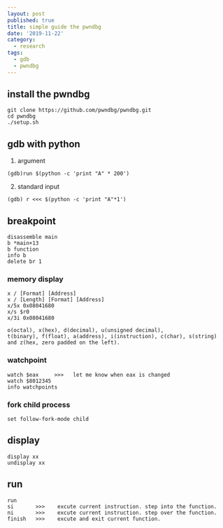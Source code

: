 ```yaml
---
layout: post
published: true
title: simple guide the pwndbg
date: '2019-11-22'
category:
  - research
tags:
  - gdb
  - pwndbg
---
```

## install the pwndbg
```
git clone https://github.com/pwndbg/pwndbg.git
cd pwndbg
./setup.sh
```

## gdb with python
1. argument
```
(gdb)run $(python -c 'print "A" * 200')
```

2. standard input
```
(gdb) r <<< $(python -c 'print "A"*1')
```

## breakpoint
```
disassemble main
b *main+13
b function
info b
delete br 1
```

### memory display
```
x / [Format] [Address]
x / [Length] [Format] [Address]
x/5x 0x08041680
x/s $r0
x/3i 0x08041680

o(octal), x(hex), d(decimal), u(unsigned decimal),
t(binary), f(float), a(address), i(instruction), c(char), s(string)
and z(hex, zero padded on the left).
```

### watchpoint
```
watch $eax     >>>   let me know when eax is changed
watch $8012345
info watchpoints
```

### fork child process
```
set follow-fork-mode child
```

## display
```
display xx
undisplay xx
```

## run
```
run
si       >>>    excute current instruction. step into the function.
ni       >>>    excute current instruction. step over the function.
finish   >>>    excute and exit current function.
```
